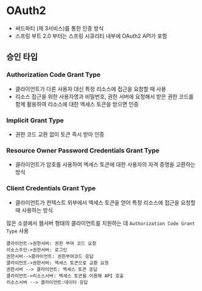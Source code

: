 # OAuth2

- 써드파티 (제 3서비스)를 통한 인증 방식
- 스프링 부트 2.0  부터는 스프링 시큐리티 내부에 OAuth2 API가 포함 



## 승인 타입

### Authorization Code Grant Type 

- 클라이언트가 다른 사용자 대신 특정 리소스에 접근을 요청할 때 사용
- 리소스 접근을 위한 사용자명과 비밀번호, 권한 서버에 요청해서 받은 권한 코드를 함께 활용하여 리소스에 대한 엑세스 토큰을 받으면 인증

### Implicit Grant Type

- 권한 코드 교환 없이 토큰 즉시 받아 인증 

### Resource Owner Password Credentials Grant Type

- 클라이언트가 암호를 사용하여 엑세스 토큰에 대한 사용자의 자격 증명을 교환하는 방식 

### Client Credentials Grant Type

- 클라이언트가 컨텍스트 외부에서 엑세스 토큰을 얻어 특정 리소스에 접근을 요청할 때 사용하는 방식 



많은 소셜에서 웹서버 형태의 클라이언트를 지원하는 데 `Authorization Code Grant Type` 사용



```sequence
클라이언트->권한서버: 권한 부여 코드 요청
리소스주인->권한서버: 로그인
권한서버-->클라이언트: 권한부여코드 응답
클라이언트->권한서버: 엑세스 토큰으로 교환 요청
권한서버 --> 클라이언트: 엑세스 토큰 응답 
클라이언트->리소스서버: 엑세스 토큰을 이용해 API 호출
리소스서버 --> 클라이언트:데이타 응답
```


